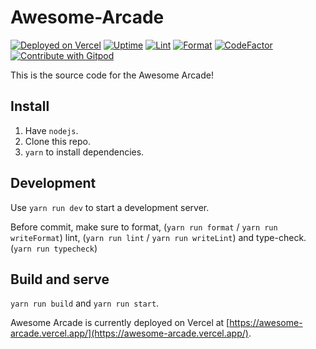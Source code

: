 # Awesome-Arcade

[![Deployed on Vercel](https://img.shields.io/badge/Deployed%20on-Vercel-blue?logo=vercel)](https://awesome-arcade.vercel.app/)
[![Uptime](https://img.shields.io/uptimerobot/ratio/m794171188-6455a1d3da81f48d1cda84e9?label=Uptime)](https://stats.uptimerobot.com/pjpkZH9Y0k)
[![Lint](https://github.com/LogicalSimulator/LogicalSimulator/actions/workflows/eslint.yml/badge.svg)](https://github.com/UnsignedArduino/Awesome-Arcade/actions/workflows/eslint.yml)
[![Format](https://github.com/LogicalSimulator/LogicalSimulator/actions/workflows/prettier.yml/badge.svg?branch=main)](https://github.com/UnsignedArduino/Awesome-Arcade/actions/workflows/prettier.yml)
[![CodeFactor](https://www.codefactor.io/repository/github/unsignedarduino/awesome-arcade/badge)](https://www.codefactor.io/repository/github/unsignedarduino/awesome-arcade)
[![Contribute with Gitpod](https://img.shields.io/badge/Contribute%20with-Gitpod-908a85?logo=gitpod)](https://gitpod.io/#https://github.com/UnsignedArduino/Awesome-Arcade/tree/staging)

This is the source code for the Awesome Arcade!

## Install

1. Have `nodejs`.
2. Clone this repo.
3. `yarn` to install dependencies.

## Development

Use `yarn run dev` to start a development server.

Before commit, make sure to format, (`yarn run format` / `yarn run writeFormat`) lint, (`yarn run lint` / `yarn run writeLint`) and type-check. (`yarn run typecheck`)

## Build and serve

`yarn run build` and `yarn run start`.

Awesome Arcade is currently deployed on Vercel at [https://awesome-arcade.vercel.app/](https://awesome-arcade.vercel.app/).
